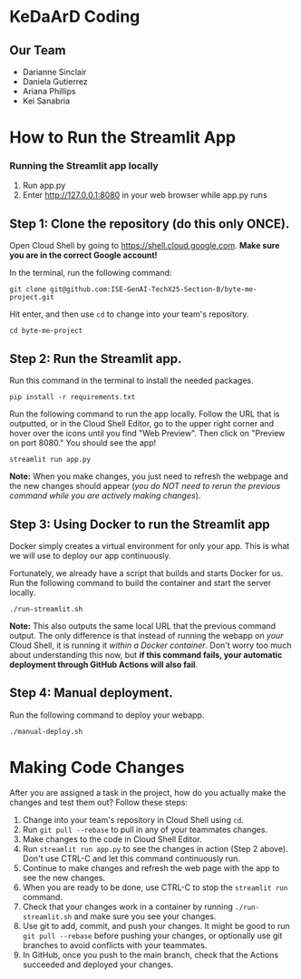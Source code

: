 # KeDaArD Coding

## Our Team

- Darianne Sinclair
- Daniela Gutierrez
- Ariana Phillips
- Kei Sanabria

# How to Run the Streamlit App

### Running the Streamlit app locally
1. Run app.py
2. Enter http://127.0.0.1:8080 in your web browser while app.py runs

## Step 1: Clone the repository (do this only ONCE).

Open Cloud Shell by going to https://shell.cloud.google.com. **Make sure you are in the correct Google account!**

In the terminal, run the following command:

```shell
git clone git@github.com:ISE-GenAI-TechX25-Section-B/byte-me-project.git
```

Hit enter, and then use `cd` to change into your team's repository.

```shell
cd byte-me-project
```

## Step 2: Run the Streamlit app.

Run this command in the terminal to install the needed packages.

```shell
pip install -r requirements.txt
```

Run the following command to run the app locally. Follow the URL that is outputted, or in the Cloud Shell Editor, go to the upper right corner and hover over the icons until you find "Web Preview". Then click on "Preview on port 8080." You should see the app!

```shell
streamlit run app.py
```

**Note:** When you make changes, you just
need to refresh the webpage and the new changes should appear (*you do NOT need to rerun the previous command while you are actively making changes*).

## Step 3: Using Docker to run the Streamlit app

Docker simply creates a virtual environment for only your app. This is what we will use to
deploy our app continuously.

Fortunately, we already have a script that builds and starts Docker for us. Run the 
following command to build the container and start the server locally.

```shell
./run-streamlit.sh
```
**Note:** This also outputs the same local URL that the previous command output. The only difference is that instead of running the webapp on *your* Cloud Shell, it is running it *within a Docker container*. Don't worry too much about understanding this now, but **if this command fails, your automatic deployment through GitHub Actions will also fail**.

## Step 4: Manual deployment.

Run the following command to deploy your webapp.

```shell
./manual-deploy.sh
```

# Making Code Changes

After you are assigned a task in the project, how do you actually make the changes and test them out? Follow these steps:

1. Change into your team's repository in Cloud Shell using `cd`.
2. Run `git pull --rebase` to pull in any of your teammates changes.
3. Make changes to the code in Cloud Shell Editor.
4. Run `streamlit run app.py` to see the changes in action (Step 2 above). Don't use CTRL-C and let this command continuously run.
5. Continue to make changes and refresh the web page with the app to see the new changes.
6. When you are ready to be done, use CTRL-C to stop the `streamlit run` command.
7. Check that your changes work in a container by running `./run-streamlit.sh` and make sure you see your changes.
8. Use git to add, commit, and push your changes. It might be good to run `git pull --rebase` before pushing your changes, or optionally use git branches to avoid conflicts with your teammates.
9. In GitHub, once you push to the main branch, check that the Actions succeeded and deployed your changes.
